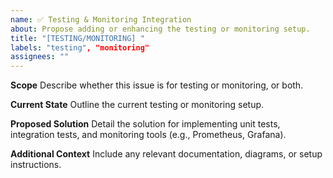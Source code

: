 ```yaml
---
name: ✅ Testing & Monitoring Integration
about: Propose adding or enhancing the testing or monitoring setup.
title: "[TESTING/MONITORING] "
labels: "testing", "monitoring"
assignees: ""
---
```


**Scope**
Describe whether this issue is for testing or monitoring, or both.

**Current State**
Outline the current testing or monitoring setup.

**Proposed Solution**
Detail the solution for implementing unit tests, integration tests, and monitoring tools (e.g., Prometheus, Grafana).

**Additional Context**
Include any relevant documentation, diagrams, or setup instructions.
